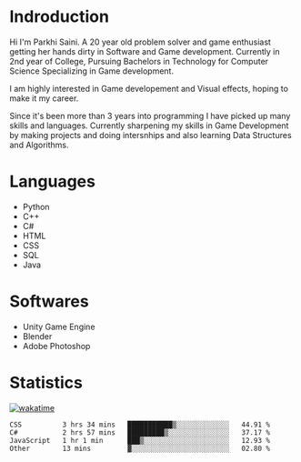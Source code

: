 # Indroduction
Hi I'm Parkhi Saini. A 20 year old problem solver and game enthusiast getting her hands dirty in Software and Game development. Currently in 2nd year of College, Pursuing Bachelors in Technology for Computer Science Specializing in Game development.

I am highly interested in Game developement and Visual effects, hoping to make it my career.

Since it's been more than 3 years into programming I have picked up many skills and languages. Currently sharpening my skills in Game Development by making projects and doing intersnhips and also learning Data Structures and Algorithms.

# Languages

- Python 
- C++
- C#
- HTML 
- CSS
- SQL
- Java

# Softwares

- Unity Game Engine
- Blender
- Adobe Photoshop

# Statistics
[![wakatime](https://wakatime.com/badge/user/659f56cf-9635-4f70-9140-7dbdc934cfec.svg)](https://wakatime.com/@659f56cf-9635-4f70-9140-7dbdc934cfec)
<!--START_SECTION:waka-->

```text
CSS          3 hrs 34 mins   ███████████▒░░░░░░░░░░░░░   44.91 %
C#           2 hrs 57 mins   █████████▒░░░░░░░░░░░░░░░   37.17 %
JavaScript   1 hr 1 min      ███▒░░░░░░░░░░░░░░░░░░░░░   12.93 %
Other        13 mins         ▓░░░░░░░░░░░░░░░░░░░░░░░░   02.80 %
```

<!--END_SECTION:waka-->











